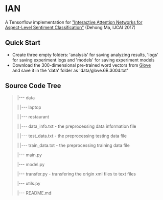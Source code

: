 # IAN

A Tensorflow implementation for ["Interactive Attention Networks for Aspect-Level Sentiment Classification"](http://static.ijcai.org/proceedings-2017/0568.pdf) (Dehong Ma, IJCAI 2017)

## Quick Start

- Create three empty folders: 'analysis' for saving analyzing results, 'logs' for saving experiment logs and 'models' for saving experiment models 
- Download the 300-dimensional pre-trained word vectors from [Glove](https://nlp.stanford.edu/projects/glove/) and save it in the 'data' folder as 'data/glove.6B.300d.txt'

## Source Code Tree

> |--- data
>
> |	|--- laptop
>
> |	|--- restaurant
>
> |	|--- data_info.txt - the preprocessing data information file
>
> |	|--- test_data.txt - the preprocessing testing data file
>
> |	|--- train_data.txt - the preprocessing training data file
>
> |--- main.py
>
> |--- model.py
>
> |--- transfer.py - transfering the origin xml files to text files
>
> |--- utils.py
>
> |--- README.md
>